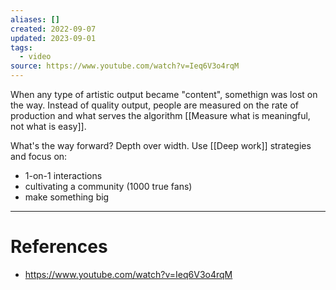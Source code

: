 ```yaml
---
aliases: []
created: 2022-09-07
updated: 2023-09-01
tags:
  - video
source: https://www.youtube.com/watch?v=Ieq6V3o4rqM
---
```

When any type of artistic output became "content", somethign was lost on the way. Instead of quality output, people are measured on the rate of production and what serves the algorithm [[Measure what is meaningful, not what is easy]].

What's the way forward? Depth over width. Use [[Deep work]] strategies and focus on:
- 1-on-1 interactions
- cultivating a community (1000 true fans)
- make something big


---
# References
* https://www.youtube.com/watch?v=Ieq6V3o4rqM